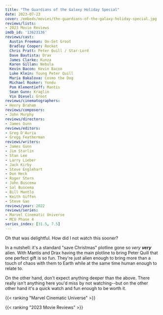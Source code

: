 ```yaml
---
title: "The Guardians of the Galaxy Holiday Special"
date: 2023-07-23
cover: /embeds/movies/the-guardians-of-the-galaxy-holiday-special.jpg
reviews/lists:
- 2023 Movie Reviews
imdb_id: '13623136'
reviews/cast:
  Austin Freeman: On-Set Groot
  Bradley Cooper: Rocket
  Chris Pratt: Peter Quill / Star-Lord
  Dave Bautista: Drax
  James Clarke: Kunza
  Karen Gillan: Nebula
  Kevin Bacon: Kevin Bacon
  Luke Klein: Young Peter Quill
  Maria Bakalova: Cosmo the Dog
  Michael Rooker: Yondu
  Pom Klementieff: Mantis
  Sean Gunn: Kraglin
  Vin Diesel: Groot
reviews/cinematographers:
- Henry Braham
reviews/composers:
- John Murphy
reviews/directors:
- James Gunn
reviews/editors:
- Greg D'Auria
- Gregg Featherman
reviews/writers:
- James Gunn
- Jim Starlin
- Stan Lee
- Larry Lieber
- Jack Kirby
- Steve Englehart
- Don Heck
- Roger Stern
- John Buscema
- Sal Buscema
- Bill Mantlo
- Keith Giffen
- Steve Gan
reviews/year: 2022
reviews/series:
- Marvel Cinematic Universe
- MCU Phase 4
series_index: [31.5, 7.5]
---
```

Oh that was delightful. How did I not watch this sooner? 

In a nutshell: it's a standard "save Christmas" plotline gone so *very **very*** alien. With Mantis and Drax having the main plotline to bring Peter Quill that one perfect gift is so fun. They're just alien enough to bring more than a touch of chaos with them to Earth while at the same time human enough to relate to. 

On the other hand, don't expect anything deeper than the above. There really isn't anything here you'd miss by not watching--but on the other other hand it's a quick watch and fun enough to be worth it. 

<!--more-->

{{< ranking "Marvel Cinematic Universe" >}}

{{< ranking "2023 Movie Reviews" >}}